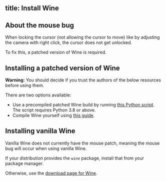 title: Install Wine
---
## About the mouse bug

When locking the cursor (not allowing the cursor to move) like by adjusting the camera with right click,
the cursor does not get unlocked.

To fix this, a patched version of Wine is required.

## Installing a patched version of Wine

**Warning:** You should decide if you trust the authors of the below resources before using them.

There are two options available:

- Use a precompiled patched Wine build by running [this Python script](https://pastebin.com/raw/5SeVb005).
  The script requires Python 3.8 or above.
- Compile Wine yourself using [this guide](https://github.com/e666666/robloxWineBuildGuide).

## Installing vanilla Wine

Vanilla Wine does not currently have the mouse patch, meaning the mouse bug will occur when using vanilla Wine.

If your distribution provides the `wine` package, install that from your package manager.

Otherwise, use the [download page for Wine](https://wiki.winehq.org/Download).
